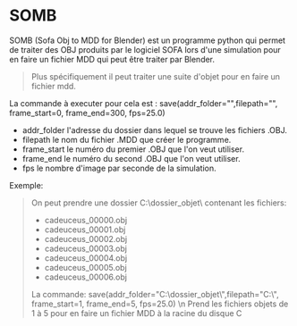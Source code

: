 # SOMB

SOMB (Sofa Obj to MDD for Blender) est un programme python qui permet de traiter des OBJ produits par le logiciel SOFA lors d'une simulation pour en faire un fichier MDD qui peut être traiter par Blender.

> Plus spécifiquement il peut traiter une suite d'objet pour en faire un fichier mdd.

La commande à executer pour cela est :
 save(addr_folder="",filepath="", frame_start=0, frame_end=300, fps=25.0)
 *  addr_folder l'adresse du dossier dans lequel se trouve les fichiers .OBJ.
 *  filepath le nom du fichier .MDD que créer le programme.
 *  frame_start le numéro du premier .OBJ que l'on veut utiliser.
 *  frame_end le numéro du second .OBJ que l'on veut utiliser.
 *  fps le nombre d'image par seconde de la simulation.
  
Exemple:
>  On peut prendre une dossier C:\\dossier_objet\ contenant les fichiers:
>  *  cadeuceus_00000.obj
>  *  cadeuceus_00001.obj
>  *  cadeuceus_00002.obj
>  *  cadeuceus_00003.obj
>  *  cadeuceus_00004.obj
>  *  cadeuceus_00005.obj
>  *  cadeuceus_00006.obj
>
> La commande:
>   save(addr_folder="C:\\dossier_objet\\",filepath="C:\\", frame_start=1, frame_end=5, fps=25.0)
>   \n Prend les fichiers objets de 1 à 5 pour en faire un fichier MDD à la racine du disque C
